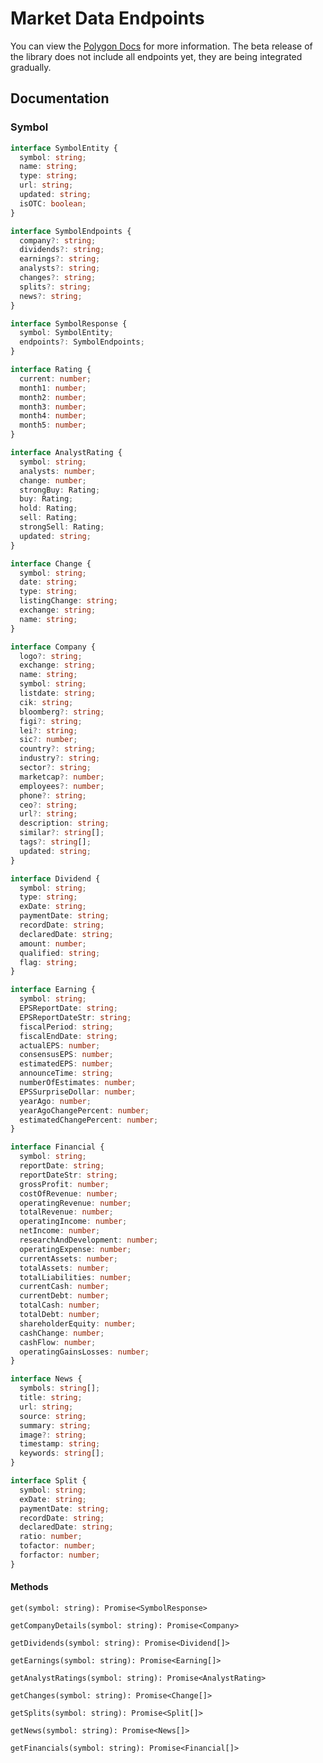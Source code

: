 # Market Data Endpoints

You can view the [Polygon Docs](https://polygon.io/docs/#getting-started) for more information. The beta release of the library does not include all endpoints yet, they are being integrated gradually.

## Documentation

### Symbol

```typescript
interface SymbolEntity {
  symbol: string;
  name: string;
  type: string;
  url: string;
  updated: string;
  isOTC: boolean;
}

interface SymbolEndpoints {
  company?: string;
  dividends?: string;
  earnings?: string;
  analysts?: string;
  changes?: string;
  splits?: string;
  news?: string;
}

interface SymbolResponse {
  symbol: SymbolEntity;
  endpoints?: SymbolEndpoints;
}

interface Rating {
  current: number;
  month1: number;
  month2: number;
  month3: number;
  month4: number;
  month5: number;
}

interface AnalystRating {
  symbol: string;
  analysts: number;
  change: number;
  strongBuy: Rating;
  buy: Rating;
  hold: Rating;
  sell: Rating;
  strongSell: Rating;
  updated: string;
}

interface Change {
  symbol: string;
  date: string;
  type: string;
  listingChange: string;
  exchange: string;
  name: string;
}

interface Company {
  logo?: string;
  exchange: string;
  name: string;
  symbol: string;
  listdate: string;
  cik: string;
  bloomberg?: string;
  figi?: string;
  lei?: string;
  sic?: number;
  country?: string;
  industry?: string;
  sector?: string;
  marketcap?: number;
  employees?: number;
  phone?: string;
  ceo?: string;
  url?: string;
  description: string;
  similar?: string[];
  tags?: string[];
  updated: string;
}

interface Dividend {
  symbol: string;
  type: string;
  exDate: string;
  paymentDate: string;
  recordDate: string;
  declaredDate: string;
  amount: number;
  qualified: string;
  flag: string;
}

interface Earning {
  symbol: string;
  EPSReportDate: string;
  EPSReportDateStr: string;
  fiscalPeriod: string;
  fiscalEndDate: string;
  actualEPS: number;
  consensusEPS: number;
  estimatedEPS: number;
  announceTime: string;
  numberOfEstimates: number;
  EPSSurpriseDollar: number;
  yearAgo: number;
  yearAgoChangePercent: number;
  estimatedChangePercent: number;
}

interface Financial {
  symbol: string;
  reportDate: string;
  reportDateStr: string;
  grossProfit: number;
  costOfRevenue: number;
  operatingRevenue: number;
  totalRevenue: number;
  operatingIncome: number;
  netIncome: number;
  researchAndDevelopment: number;
  operatingExpense: number;
  currentAssets: number;
  totalAssets: number;
  totalLiabilities: number;
  currentCash: number;
  currentDebt: number;
  totalCash: number;
  totalDebt: number;
  shareholderEquity: number;
  cashChange: number;
  cashFlow: number;
  operatingGainsLosses: number;
}

interface News {
  symbols: string[];
  title: string;
  url: string;
  source: string;
  summary: string;
  image?: string;
  timestamp: string;
  keywords: string[];
}

interface Split {
  symbol: string;
  exDate: string;
  paymentDate: string;
  recordDate: string;
  declaredDate: string;
  ratio: number;
  tofactor: number;
  forfactor: number;
}
```

#### Methods

`get(symbol: string): Promise<SymbolResponse>`

`getCompanyDetails(symbol: string): Promise<Company>`

`getDividends(symbol: string): Promise<Dividend[]>`

`getEarnings(symbol: string): Promise<Earning[]>`

`getAnalystRatings(symbol: string): Promise<AnalystRating>`

`getChanges(symbol: string): Promise<Change[]>`

`getSplits(symbol: string): Promise<Split[]>`

`getNews(symbol: string): Promise<News[]>`

`getFinancials(symbol: string): Promise<Financial[]>`
